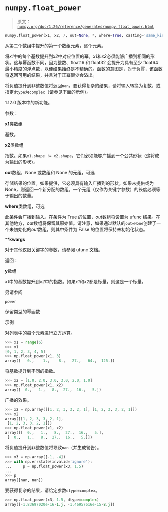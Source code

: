 # `numpy.float_power`

> 原文：[`numpy.org/doc/1.26/reference/generated/numpy.float_power.html`](https://numpy.org/doc/1.26/reference/generated/numpy.float_power.html)

```py
numpy.float_power(x1, x2, /, out=None, *, where=True, casting='same_kind', order='K', dtype=None, subok=True[, signature, extobj]) = <ufunc 'float_power'>
```

从第二个数组中提升的第一个数组元素，逐个元素。

将*x1*中的每个基数提升到*x2*中对应位置的幂。*x1*和*x2*必须能够广播到相同的形状。这与幂函数不同，因为整数、float16 和 float32 会提升为具有至少 float64 最小精度的浮点数，以便结果始终是不精确的。函数的意图是，对于负幂，该函数将返回可用的结果，并且对于正幂很少会溢出。

将负值提升到非整数值将返回`nan`。要获得复杂的结果，请将输入转换为复数，或指定`dtype`为`complex`（请参见下面的示例）。

1.12.0 版本中的新功能。

参数：

**x1**类数组

基数。

**x2**类数组

指数。如果`x1.shape != x2.shape`，它们必须能够广播到一个公共形状（这将成为输出的形状）。

**out**数组，None 或数组和 None 的元组，可选

存储结果的位置。如果提供，它必须具有输入广播到的形状。如果未提供或为 None，则返回一个新分配的数组。一个元组（仅作为关键字参数）的长度必须等于输出的数量。

**where**类数组，可选

此条件会广播到输入。在条件为 True 的位置，*out*数组将设置为 ufunc 结果。在其他地方，*out*数组将保留其原始值。请注意，如果通过默认的`out=None`创建了一个未初始化的*out*数组，则其中条件为 False 的位置将保持未初始化状态。

****kwargs**

对于其他仅限关键字的参数，请参阅 ufunc 文档。

返回：

**y**数组

*x1*中的基数提升到*x2*中的指数。如果*x1*和*x2*都是标量，则这是一个标量。

另请参阅

`power`

保留类型的幂函数

示例

对列表中的每个元素进行立方运算。

```py
>>> x1 = range(6)
>>> x1
[0, 1, 2, 3, 4, 5]
>>> np.float_power(x1, 3)
array([   0.,    1.,    8.,   27.,   64.,  125.]) 
```

将基数提升到不同的指数。

```py
>>> x2 = [1.0, 2.0, 3.0, 3.0, 2.0, 1.0]
>>> np.float_power(x1, x2)
array([  0.,   1.,   8.,  27.,  16.,   5.]) 
```

广播的效果。

```py
>>> x2 = np.array([[1, 2, 3, 3, 2, 1], [1, 2, 3, 3, 2, 1]])
>>> x2
array([[1, 2, 3, 3, 2, 1],
 [1, 2, 3, 3, 2, 1]])
>>> np.float_power(x1, x2)
array([[  0.,   1.,   8.,  27.,  16.,   5.],
 [  0.,   1.,   8.,  27.,  16.,   5.]]) 
```

将负值提升到非整数值将导致`nan`（并生成警告）。

```py
>>> x3 = np.array([-1, -4])
>>> with np.errstate(invalid='ignore'):
...     p = np.float_power(x3, 1.5)
...
>>> p
array([nan, nan]) 
```

要获得复杂的结果，请给定参数`dtype=complex`。

```py
>>> np.float_power(x3, 1.5, dtype=complex)
array([-1.83697020e-16-1.j, -1.46957616e-15-8.j]) 
```
